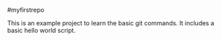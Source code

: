 #myfirstrepo

This is an example project to learn the basic git commands. It includes a basic hello world script. 
